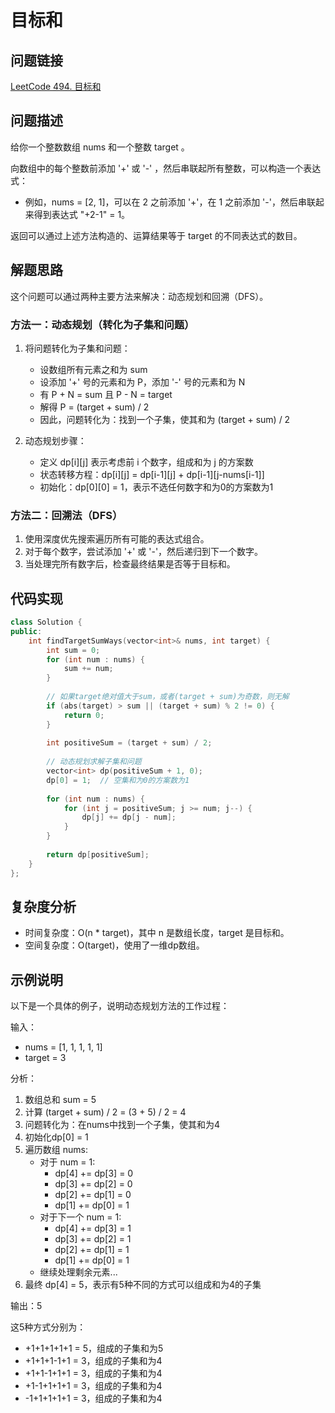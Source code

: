 # 目标和

## 问题链接
[LeetCode 494. 目标和](https://leetcode.com/problems/target-sum/)

## 问题描述
给你一个整数数组 nums 和一个整数 target 。

向数组中的每个整数前添加 '+' 或 '-' ，然后串联起所有整数，可以构造一个表达式：

- 例如，nums = [2, 1]，可以在 2 之前添加 '+'，在 1 之前添加 '-'，然后串联起来得到表达式 "+2-1" = 1。

返回可以通过上述方法构造的、运算结果等于 target 的不同表达式的数目。

## 解题思路
这个问题可以通过两种主要方法来解决：动态规划和回溯（DFS）。

### 方法一：动态规划（转化为子集和问题）
1. 将问题转化为子集和问题：
   - 设数组所有元素之和为 sum
   - 设添加 '+' 号的元素和为 P，添加 '-' 号的元素和为 N
   - 有 P + N = sum 且 P - N = target
   - 解得 P = (target + sum) / 2
   - 因此，问题转化为：找到一个子集，使其和为 (target + sum) / 2

2. 动态规划步骤：
   - 定义 dp[i][j] 表示考虑前 i 个数字，组成和为 j 的方案数
   - 状态转移方程：dp[i][j] = dp[i-1][j] + dp[i-1][j-nums[i-1]]
   - 初始化：dp[0][0] = 1，表示不选任何数字和为0的方案数为1

### 方法二：回溯法（DFS）
1. 使用深度优先搜索遍历所有可能的表达式组合。
2. 对于每个数字，尝试添加 '+' 或 '-'，然后递归到下一个数字。
3. 当处理完所有数字后，检查最终结果是否等于目标和。

## 代码实现
```cpp
class Solution {
public:
    int findTargetSumWays(vector<int>& nums, int target) {
        int sum = 0;
        for (int num : nums) {
            sum += num;
        }
        
        // 如果target绝对值大于sum，或者(target + sum)为奇数，则无解
        if (abs(target) > sum || (target + sum) % 2 != 0) {
            return 0;
        }
        
        int positiveSum = (target + sum) / 2;
        
        // 动态规划求解子集和问题
        vector<int> dp(positiveSum + 1, 0);
        dp[0] = 1;  // 空集和为0的方案数为1
        
        for (int num : nums) {
            for (int j = positiveSum; j >= num; j--) {
                dp[j] += dp[j - num];
            }
        }
        
        return dp[positiveSum];
    }
};
```

## 复杂度分析
- 时间复杂度：O(n * target)，其中 n 是数组长度，target 是目标和。
- 空间复杂度：O(target)，使用了一维dp数组。

## 示例说明
以下是一个具体的例子，说明动态规划方法的工作过程：

输入：
- nums = [1, 1, 1, 1, 1]
- target = 3

分析：
1. 数组总和 sum = 5
2. 计算 (target + sum) / 2 = (3 + 5) / 2 = 4
3. 问题转化为：在nums中找到一个子集，使其和为4
4. 初始化dp[0] = 1
5. 遍历数组 nums:
   - 对于 num = 1:
     - dp[4] += dp[3] = 0
     - dp[3] += dp[2] = 0
     - dp[2] += dp[1] = 0
     - dp[1] += dp[0] = 1
   - 对于下一个 num = 1:
     - dp[4] += dp[3] = 1
     - dp[3] += dp[2] = 1
     - dp[2] += dp[1] = 1
     - dp[1] += dp[0] = 1
   - 继续处理剩余元素...
6. 最终 dp[4] = 5，表示有5种不同的方式可以组成和为4的子集

输出：5

这5种方式分别为：
- +1+1+1+1+1 = 5，组成的子集和为5
- +1+1+1-1+1 = 3，组成的子集和为4
- +1+1-1+1+1 = 3，组成的子集和为4
- +1-1+1+1+1 = 3，组成的子集和为4
- -1+1+1+1+1 = 3，组成的子集和为4